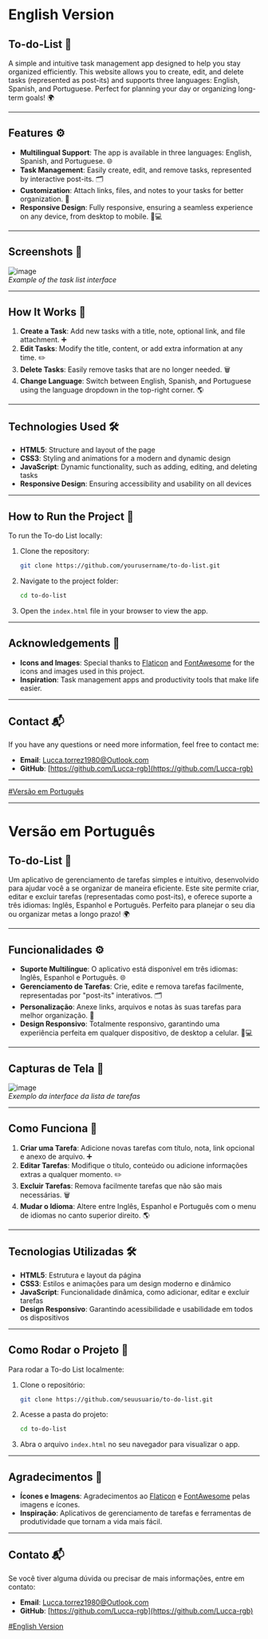 # English Version

## To-do-List 📝

A simple and intuitive task management app designed to help you stay organized efficiently. This website allows you to create, edit, and delete tasks (represented as post-its) and supports three languages: English, Spanish, and Portuguese. Perfect for planning your day or organizing long-term goals! 🌍

---

## Features ⚙️

- **Multilingual Support**: The app is available in three languages: English, Spanish, and Portuguese. 🌐
- **Task Management**: Easily create, edit, and remove tasks, represented by interactive post-its. 🗂️
- **Customization**: Attach links, files, and notes to your tasks for better organization. 📎
- **Responsive Design**: Fully responsive, ensuring a seamless experience on any device, from desktop to mobile. 📱💻

---

## Screenshots 📸

![image](https://github.com/user-attachments/assets/21e516d0-b70d-4ad7-bbda-4da20e2be0b3)  
*Example of the task list interface*

---

## How It Works 🔧

1. **Create a Task**: Add new tasks with a title, note, optional link, and file attachment. ➕
2. **Edit Tasks**: Modify the title, content, or add extra information at any time. ✏️
3. **Delete Tasks**: Easily remove tasks that are no longer needed. 🗑️
4. **Change Language**: Switch between English, Spanish, and Portuguese using the language dropdown in the top-right corner. 🌎

---

## Technologies Used 🛠️

- **HTML5**: Structure and layout of the page
- **CSS3**: Styling and animations for a modern and dynamic design
- **JavaScript**: Dynamic functionality, such as adding, editing, and deleting tasks
- **Responsive Design**: Ensuring accessibility and usability on all devices

---

## How to Run the Project 🚀

To run the To-do List locally:

1. Clone the repository:
    ```bash
    git clone https://github.com/yourusername/to-do-list.git
    ```

2. Navigate to the project folder:
    ```bash
    cd to-do-list
    ```

3. Open the `index.html` file in your browser to view the app.

---

## Acknowledgements 🙏

- **Icons and Images**: Special thanks to [Flaticon](https://www.flaticon.com) and [FontAwesome](https://fontawesome.com) for the icons and images used in this project.
- **Inspiration**: Task management apps and productivity tools that make life easier.

---

## Contact 📬

If you have any questions or need more information, feel free to contact me:

- **Email**: Lucca.torrez1980@Outlook.com
- **GitHub**: [https://github.com/Lucca-rgb](https://github.com/Lucca-rgb)

---

[#Versão em Português](#versão-em-português)

---
# Versão em Português

## To-do-List 📝

Um aplicativo de gerenciamento de tarefas simples e intuitivo, desenvolvido para ajudar você a se organizar de maneira eficiente. Este site permite criar, editar e excluir tarefas (representadas como post-its), e oferece suporte a três idiomas: Inglês, Espanhol e Português. Perfeito para planejar o seu dia ou organizar metas a longo prazo! 🌍

---

## Funcionalidades ⚙️

- **Suporte Multilíngue**: O aplicativo está disponível em três idiomas: Inglês, Espanhol e Português. 🌐
- **Gerenciamento de Tarefas**: Crie, edite e remova tarefas facilmente, representadas por "post-its" interativos. 🗂️
- **Personalização**: Anexe links, arquivos e notas às suas tarefas para melhor organização. 📎
- **Design Responsivo**: Totalmente responsivo, garantindo uma experiência perfeita em qualquer dispositivo, de desktop a celular. 📱💻

---

## Capturas de Tela 📸

![image](https://github.com/user-attachments/assets/21e516d0-b70d-4ad7-bbda-4da20e2be0b3)  
*Exemplo da interface da lista de tarefas*

---

## Como Funciona 🔧

1. **Criar uma Tarefa**: Adicione novas tarefas com título, nota, link opcional e anexo de arquivo. ➕
2. **Editar Tarefas**: Modifique o título, conteúdo ou adicione informações extras a qualquer momento. ✏️
3. **Excluir Tarefas**: Remova facilmente tarefas que não são mais necessárias. 🗑️
4. **Mudar o Idioma**: Altere entre Inglês, Espanhol e Português com o menu de idiomas no canto superior direito. 🌎

---

## Tecnologias Utilizadas 🛠️

- **HTML5**: Estrutura e layout da página
- **CSS3**: Estilos e animações para um design moderno e dinâmico
- **JavaScript**: Funcionalidade dinâmica, como adicionar, editar e excluir tarefas
- **Design Responsivo**: Garantindo acessibilidade e usabilidade em todos os dispositivos

---

## Como Rodar o Projeto 🚀

Para rodar a To-do List localmente:

1. Clone o repositório:
    ```bash
    git clone https://github.com/seuusuario/to-do-list.git
    ```

2. Acesse a pasta do projeto:
    ```bash
    cd to-do-list
    ```

3. Abra o arquivo `index.html` no seu navegador para visualizar o app.

---

## Agradecimentos 🙏

- **Ícones e Imagens**: Agradecimentos ao [Flaticon](https://www.flaticon.com) e [FontAwesome](https://fontawesome.com) pelas imagens e ícones.
- **Inspiração**: Aplicativos de gerenciamento de tarefas e ferramentas de produtividade que tornam a vida mais fácil.

---

## Contato 📬

Se você tiver alguma dúvida ou precisar de mais informações, entre em contato:

- **Email**: Lucca.torrez1980@Outlook.com
- **GitHub**: [https://github.com/Lucca-rgb](https://github.com/Lucca-rgb)

 [#English Version](#english-version)
